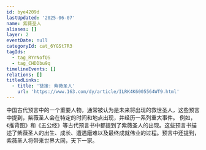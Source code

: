```yaml
---
id: bye4209d
lastUpdated: '2025-06-07'
name: 紫薇圣人
aliases: []
layer: 2
eventDate: null
categoryId: cat_6YGSt7R3
tagIds:
  - tag_RYrNofQS
  - tag_CHDDbu9q
timelineEvents: []
relations: []
titledLinks:
  - title: '链接: 紫薇圣人'
    url: 'https://www.163.com/dy/article/ILRK4K6005564WT9.html'
---
```

中国古代预言中的一个重要人物，通常被认为是未来将出现的救世圣人，这些预言中提到，紫薇圣人会在特定的时间和地点出现，并经历一系列重大事件。 例如，《推背图》和《五公经》等古代预言书中都提到了紫薇圣人的出现。这些预言书描述了紫薇圣人的出生、成长、遭遇磨难以及最终成就伟业的过程。预言中还提到，紫薇圣人将带来世界大同，天下一家。
